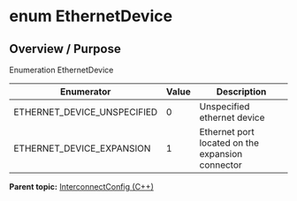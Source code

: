 # enum EthernetDevice

## Overview / Purpose

Enumeration EthernetDevice

|Enumerator|Value|Description|
|----------|-----|-----------|
|ETHERNET\_DEVICE\_UNSPECIFIED|0|Unspecified ethernet device|
|ETHERNET\_DEVICE\_EXPANSION|1|Ethernet port located on the expansion connector|

**Parent topic:** [InterconnectConfig \(C++\)](../../summary_pages/InterconnectConfig.md)


